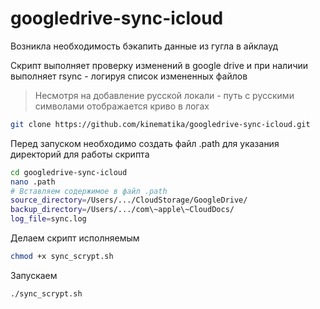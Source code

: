 # googledrive-sync-icloud

Возникла необходимость бэкапить данные из гугла в айклауд

Скрипт выполняет проверку изменений в google drive и при наличии выполняет rsync - логируя список измененных файлов

> Несмотря на добавление русской локали - путь с русскими символами отображается криво в логах

```bash
git clone https://github.com/kinematika/googledrive-sync-icloud.git
```

Перед запуском необходимо создать файл .path для указания директорий для работы скрипта
```bash
cd googledrive-sync-icloud
nano .path
# Вставляем содержимое в файл .path
source_directory=/Users/.../CloudStorage/GoogleDrive/
backup_directory=/Users/.../com\~apple\~CloudDocs/
log_file=sync.log
```

Делаем скрипт исполняемым

```bash
chmod +x sync_scrypt.sh
```
Запускаем
```bash
./sync_scrypt.sh
```